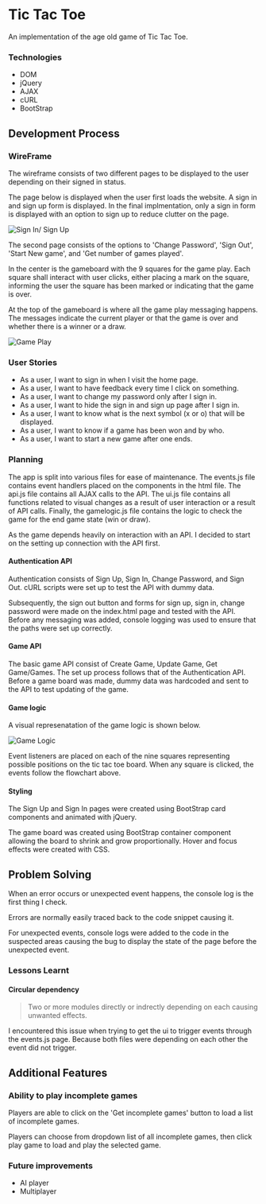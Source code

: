 # Tic Tac Toe

An implementation of the age old game of Tic Tac Toe.


### Technologies
- DOM
- jQuery
- AJAX
- cURL
- BootStrap

## Development Process

### WireFrame
The wireframe consists of two different pages to be displayed to the user depending on their signed in status.

The page below is displayed when the user first loads the website. A sign in and sign up form is displayed. In the final implmentation, only a sign in form is displayed with an option to sign up to reduce clutter on the page.

![Sign In/ Sign Up](https://imgur.com/jrmNeKl.png)

The second page consists of the options to 'Change Password', 'Sign Out', 'Start New game', and 'Get number of games played'. 

In the center is the gameboard with the 9 squares for the game play. Each square shall interact with user clicks, either placing a mark on the square, informing the user the square has been marked or indicating that the game is over.

At the top of the gameboard is where all the game play messaging happens. The messages indicate the current player or that the game is over and whether there is a winner or a draw.

![Game Play](https://imgur.com/fUAXjMC.png)


### User Stories
- As a user, I want to sign in when I visit the home page.
- As a user, I want to have feedback every time I click on something.
- As a user, I want to change my password only after I sign in.
- As a user, I want to hide the sign in and sign up page after I sign in.
- As a user, I want to know what is the next symbol (x or o) that will be displayed.
- As a user, I want to know if a game has been won and by who.
- As a user, I want to start a new game after one ends.

### Planning

The app is split into various files for ease of maintenance. The events.js file contains event handlers placed on the components in the html file. The api.js file contains all AJAX calls to the API. The ui.js file contains all functions related to visual changes as a result of user interaction or a result of API calls. Finally, the gamelogic.js file contains the logic to check the game for the end game state (win or draw).

As the game depends heavily on interaction with an API. I decided to start on the setting up connection with the API first.

#### Authentication API

Authentication consists of Sign Up, Sign In, Change Password, and Sign Out. cURL scripts were set up to test the API with dummy data. 

Subsequently, the sign out button and forms for sign up, sign in, change password were made on the index.html page and tested with the API. Before any messaging was added, console logging was used to ensure that the paths were set up correctly.

#### Game API

The basic game API consist of Create Game, Update Game, Get Game/Games. The set up process follows that of the Authentication API. Before a game board was made, dummy data was hardcoded and sent to the API to test updating of the game. 

#### Game logic

A visual represenatation of the game logic is shown below. 

![Game Logic](https://imgur.com/mUBa7WC.png)

Event listeners are placed on each of the nine squares representing possible positions on the tic tac toe board. When any square is clicked, the events follow the flowchart above.

#### Styling

The Sign Up and Sign In pages were created using BootStrap card components and animated with jQuery.

The game board was created using BootStrap container component allowing the board to shrink and grow proportionally. Hover and focus effects were created with CSS.

## Problem Solving

When an error occurs or unexpected event happens, the console log is the first thing I check. 

Errors are normally easily traced back to the code snippet causing it. 

For unexpected events, console logs were added to the code in the suspected areas causing the bug to display the state of the page before the unexpected event.


### Lessons Learnt

#### Circular dependency

>Two or more modules directly or indrectly depending on each causing unwanted effects. 

I encountered this issue when trying to get the ui to trigger events through the events.js page. Because both files were depending on each other the event did not trigger.

## Additional Features

### Ability to play incomplete games
Players are able to click on the 'Get incomplete games' button to load a list of incomplete games.

Players can choose from dropdown list of all incomplete games, then click play game to load and play the selected game.

### Future improvements

- AI player
- Multiplayer
